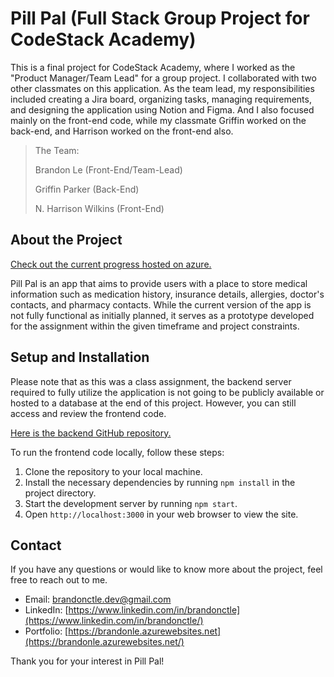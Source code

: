 # Pill Pal (Full Stack Group Project for CodeStack Academy)

This is a final project for CodeStack Academy, where I worked as the "Product Manager/Team Lead" for a group project. I collaborated with two other classmates on this application. As the team lead, my responsibilities included creating a Jira board, organizing tasks, managing requirements, and designing the application using Notion and Figma. And I also focused mainly on the front-end code, while my classmate Griffin worked on the back-end, and Harrison worked on the front-end also.

>The Team:
>
>Brandon Le (Front-End/Team-Lead)
>
>Griffin Parker (Back-End)
>
>N. Harrison Wilkins (Front-End)

## About the Project

[Check out the current progress hosted on azure.](https://pill-pal.azurewebsites.net/)

Pill Pal is an app that aims to provide users with a place to store medical information such as medication history, insurance details, allergies, doctor's contacts, and pharmacy contacts. While the current version of the app is not fully functional as initially planned, it serves as a prototype developed for the assignment within the given timeframe and project constraints.

## Setup and Installation

Please note that as this was a class assignment, the backend server required to fully utilize the application is not going to be publicly available or hosted to a database at the end of this project. However, you can still access and review the frontend code.

[Here is the backend GitHub repository.](https://github.com/Brand0nLe/pillpalbackend)

To run the frontend code locally, follow these steps:

1. Clone the repository to your local machine.
2. Install the necessary dependencies by running `npm install` in the project directory.
3. Start the development server by running `npm start`.
4. Open `http://localhost:3000` in your web browser to view the site.

## Contact

If you have any questions or would like to know more about the project, feel free to reach out to me.

- Email: [brandonctle.dev@gmail.com](mailto:brandonctle.dev@gmail.com)
- LinkedIn: [https://www.linkedin.com/in/brandonctle](https://www.linkedin.com/in/brandonctle/)
- Portfolio: [https://brandonle.azurewebsites.net](https://brandonle.azurewebsites.net/)

Thank you for your interest in Pill Pal!
